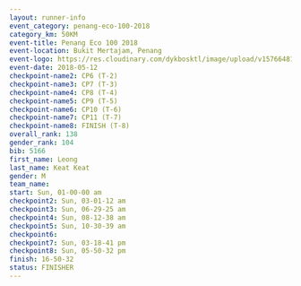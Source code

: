 ```yaml
--- 
layout: runner-info 
event_category: penang-eco-100-2018 
category_km: 50KM 
event-title: Penang Eco 100 2018 
event-location: Bukit Mertajam, Penang 
event-logo: https://res.cloudinary.com/dykbosktl/image/upload/v1576648106/Logo/Logo_lovxhg.jpg 
event-date: 2018-05-12 
checkpoint-name2: CP6 (T-2) 
checkpoint-name3: CP7 (T-3) 
checkpoint-name4: CP8 (T-4) 
checkpoint-name5: CP9 (T-5) 
checkpoint-name6: CP10 (T-6) 
checkpoint-name7: CP11 (T-7) 
checkpoint-name8: FINISH (T-8) 
overall_rank: 138
gender_rank: 104
bib: 5166
first_name: Leong
last_name: Keat Keat
gender: M
team_name: 
start: Sun, 01-00-00 am
checkpoint2: Sun, 03-01-12 am
checkpoint3: Sun, 06-29-25 am
checkpoint4: Sun, 08-12-38 am
checkpoint5: Sun, 10-30-39 am
checkpoint6: 
checkpoint7: Sun, 03-18-41 pm
checkpoint8: Sun, 05-50-32 pm
finish: 16-50-32
status: FINISHER
--- 
```


